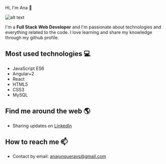 Hi, I'm Ana 👋

![alt text](https://github.com/ajv777/About-me/blob/master/image.png)

I'm a **Full Stack Web Developer** and I'm passionate about technologies and everything related to the code. I love learning and share my knowledge through my github profile.

## Most used technologies 💻
- JavaScript ES6
- Angular+2
- React 
- HTML5
- CSS3
- MySQL

## Find me around the web 🌎
- Sharing updates on [LinkedIn](https://www.linkedin.com/in/ana-junquera-vara/) 

## How to reach me 📫
- Contact by email: anajunqueravs@gmail.com

